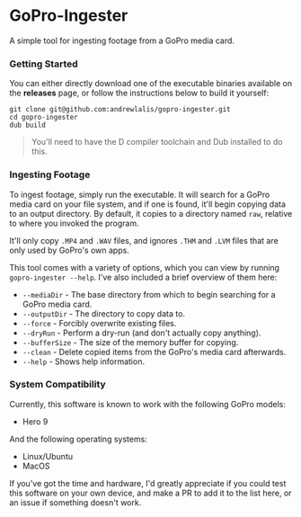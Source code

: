 # GoPro-Ingester
A simple tool for ingesting footage from a GoPro media card.

### Getting Started
You can either directly download one of the executable binaries available on the **releases** page, or follow the instructions below to build it yourself:
```shell
git clone git@github.com:andrewlalis/gopro-ingester.git
cd gopro-ingester
dub build
```
> You'll need to have the D compiler toolchain and Dub installed to do this.

### Ingesting Footage
To ingest footage, simply run the executable. It will search for a GoPro media card on your file system, and if one is found, it'll begin copying data to an output directory. By default, it copies to a directory named `raw`, relative to where you invoked the program.

It'll only copy `.MP4` and `.WAV` files, and ignores `.THM` and `.LVM` files that are only used by GoPro's own apps.

This tool comes with a variety of options, which you can view by running `gopro-ingester --help`. I've also included a brief overview of them here:

- `--mediaDir` - The base directory from which to begin searching for a GoPro media card.
- `--outputDir` - The directory to copy data to.
- `--force` - Forcibly overwrite existing files.
- `--dryRun` - Perform a dry-run (and don't actually copy anything).
- `--bufferSize` - The size of the memory buffer for copying.
- `--clean` - Delete copied items from the GoPro's media card afterwards.
- `--help` - Shows help information.

### System Compatibility
Currently, this software is known to work with the following GoPro models:
- Hero 9

And the following operating systems:
- Linux/Ubuntu
- MacOS

If you've got the time and hardware, I'd greatly appreciate if you could test this software on your own device, and make a PR to add it to the list here, or an issue if something doesn't work.
